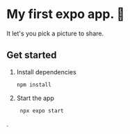 # My first expo app. 👋

It let's you pick a picture to share.

## Get started

1. Install dependencies

   ```bash
   npm install
   ```

2. Start the app

   ```bash
    npx expo start
   ```
.
